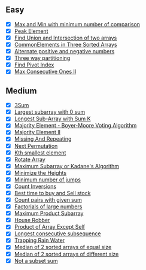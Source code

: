   ## Easy
  - [x] [Max and Min with minimum number of comparison](https://www.geeksforgeeks.org/maximum-and-minimum-in-an-array/)
  - [x] [Peak Element](./Easy/PeakElement.md)
  - [x] [Find Union and Intersection of two arrays](./Easy/UnionAndIntersection.md)
  - [x] [CommonElements in Three Sorted Arrays](./Easy/CommonElements.md)
  - [x] [Alternate positive and negative numbers](./Easy/AlternatePositiveNegative.md)
  - [x] [Three way partitioning](./Easy/ThreeWayPartitioning.md)
  - [x] [Find Pivot Index](./Easy/FindPivotIndex.md)
  - [x] [Max Consecutive Ones II](./Easy/MaxConsecutiveOnesII.md)

  ## Medium
  - [x] [3Sum](./Medium/3Sum.md)
  - [x] [Largest subarray with 0 sum](./Medium/LargestSubarrayWith0Sum.md)
  - [x] [Longest Sub-Array with Sum K](./Medium/LongestSub-ArrayWithSumK.md)
  - [x] [Majority Element - Boyer-Moore Voting Algorithm](./Medium/Boyer-MooreVotingAlgorithm.md)
  - [x] [Majority Element II](./Medium/MajorityElement-II.md)
  - [x] [Missing And Repeating](./Medium/MissingAndRepeating.md)
  - [x] [Next Permutation](./Medium/NextPermutation.md)
  - [x] [Kth smallest element](./Medium/kthSmallestElement.md)
  - [x] [Rotate Array](./Medium/RotateArray.md)
  - [x] [Maximum Subarray or Kadane's Algorithm](./Medium/MaximumSubarray.md)
  - [x] [Minimize the Heights](./Medium/MinimizeHeights.md)
  - [x] [Minimum number of jumps](./Medium/MinimumNumberOfJumps.md)
  - [x] [Count Inversions](./Medium/CountInversions.md)
  - [x] [Best time to buy and Sell stock](./Medium/Buy_Sell_Stock.md)
  - [x] [Count pairs with given sum](./Medium/CountPairsWithGivenSum.md)
  - [x] [Factorials of large numbers](./Medium/Factorial_Large_Number.md)
  - [x] [Maximum Product Subarray](./Medium/MaximumProductSubarray.md)
  - [x] [House Robber](./Medium/HouseRober.md)
  - [x] [Product of Array Except Self](./Medium/Product_of_Array_Except_Self.md)
  - [x] [Longest consecutive subsequence](./Medium/Longest_consecutive_subsequence.md)
  - [x] [Trapping Rain Water](./Medium/TrappingRainWater.md)
  - [x] [Median of 2 sorted arrays of equal size](./Medium/Median_2_Array_Equal_Size.md)
  - [x] [Median of 2 sorted arrays of different size](./Medium/Median_2_Array_Different_Size.md)
  - [x] [Not a subset sum](./Medium/NotaSubsetSum.md)